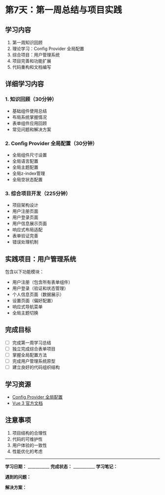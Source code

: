 # 第7天：第一周总结与项目实践

## 学习内容
1. 第一周知识回顾
2. 理论学习：Config Provider 全局配置
3. 综合项目：用户管理系统
4. 项目完善和功能扩展
5. 代码重构和文档编写

## 详细学习内容

### 1. 知识回顾（30分钟）
- 基础组件使用总结
- 布局系统掌握情况
- 表单组件应用回顾
- 常见问题和解决方案

### 2. Config Provider 全局配置（30分钟）
- 全局组件尺寸设置
- 全局语言配置
- 全局主题配置
- 全局z-index管理
- 全局空状态配置

### 3. 综合项目开发（225分钟）
- 项目架构设计
- 用户注册页面
- 用户登录页面
- 用户信息展示页面
- 响应式布局适配
- 表单验证完善
- 错误处理机制

## 实践项目：用户管理系统
包含以下功能模块：
- 用户注册（包含所有表单组件）
- 用户登录（验证和状态管理）
- 个人信息页面（数据展示）
- 设置页面（偏好配置）
- 响应式导航菜单
- 全局主题切换

## 完成目标
- [ ] 完成第一周学习总结
- [ ] 独立完成综合表单项目
- [ ] 掌握全局配置方法
- [ ] 完成用户管理系统原型
- [ ] 建立良好的代码组织结构

## 学习资源
- [Config Provider 全局配置](https://element-plus.org/zh-CN/component/config-provider.html)
- [Vue 3 官方文档](https://cn.vuejs.org/)

## 注意事项
1. 项目结构的合理性
2. 代码的可维护性
3. 用户体验的一致性
4. 性能优化的考虑

---

**学习日期：** ___________
**完成状态：** ___________
**学习笔记：**



**遇到的问题：**



**解决方案：**